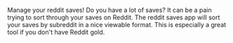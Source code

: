 Manage your reddit saves! Do you have a lot of saves? It can be a pain trying to sort through your saves on Reddit. The reddit saves app will sort your saves by subreddit in a nice viewable format. This is especially a great tool if you don't have Reddit gold.
